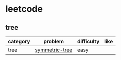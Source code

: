 # leetcode 

## tree
| category  | problem | difficulty | like | 
| ------------- | ------------- | ------------- | ---------|
|tree|[symmetric-tree](https://leetcode.com/problems/symmetric-tree/description/)|easy|  
